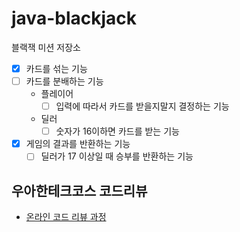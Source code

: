 # java-blackjack

블랙잭 미션 저장소

- [x] 카드를 섞는 기능
- [ ] 카드를 분배하는 기능 
    - 플레이어
      - [ ] 입력에 따라서 카드를 받을지말지 결정하는 기능
    - 딜러
      - [ ] 숫자가 16이하면 카드를 받는 기능
- [x] 게임의 결과를 반환하는 기능
  - [ ] 딜러가 17 이상일 때 승부를 반환하는 기능

## 우아한테크코스 코드리뷰

- [온라인 코드 리뷰 과정](https://github.com/woowacourse/woowacourse-docs/blob/master/maincourse/README.md)
